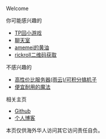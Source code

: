 Welcome

你可能感兴趣的
*   [TP回小游戏](https://xingye.me/game/new/index.php)
*   [聊天室](https://amemei-lists-chat-room.hf.space/room/@xingye)
*   [amemei的黄油](https://amemei9f-lists.top/)
*   [rickroll二维码获取](https://arcxingye.github.io/rr/qrcode5)

不感兴趣的
*   [高性价比服务器(雨云)/可积分搞机子](https://www.rainyun.com/MTMwMjQy_)
*   [便宜耐用的魔法](https://www.onesy.cc/auth/register?code=cC34)

相关主页
*   [Github](https://github.com/arcxingye)
*   [个人博客](https://xingye.me/)

本页仅供海外华人访问其它访问责任自负。

<script async src="https://www.googletagmanager.com/gtag/js?id=UA-190316399-3"></script>
<script>
  window.dataLayer = window.dataLayer || [];
  function gtag(){dataLayer.push(arguments);}
  gtag('js', new Date());
  gtag('config', 'UA-190316399-3');
</script>
